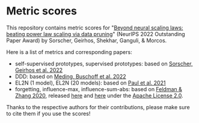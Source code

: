 # Metric scores 
This repository contains metric scores for "[Beyond neural scaling laws: beating power law scaling via data pruning](openreview.net/forum?id=UmvSlP-PyV)" (NeurIPS 2022 Outstanding Paper Award) by Sorscher, Geirhos, Shekhar, Ganguli, & Morcos.

Here is a list of metrics and corresponding papers:
* self-supervised prototypes, supervised prototypes: based on [Sorscher, Geirhos et al. 2022](openreview.net/forum?id=UmvSlP-PyV)
* DDD: based on [Meding, Buschoff et al. 2022](https://arxiv.org/pdf/2110.05922.pdf)
* EL2N (1 model), EL2N (20 models): based on [Paul et al. 2021](https://arxiv.org/pdf/2107.07075.pdf)
* forgetting, influence-max, influence-sum-abs: based on [Feldman & Zhang 2020](https://arxiv.org/pdf/2008.03703.pdf), released [here](https://pluskid.github.io/influence-memorization/) and [here](https://github.com/google-research/heldout-influence-estimation) under the [Apache License 2.0](https://github.com/google-research/heldout-influence-estimation/blob/master/LICENSE).

Thanks to the respective authors for their contributions, please make sure to cite them if you use the scores!
